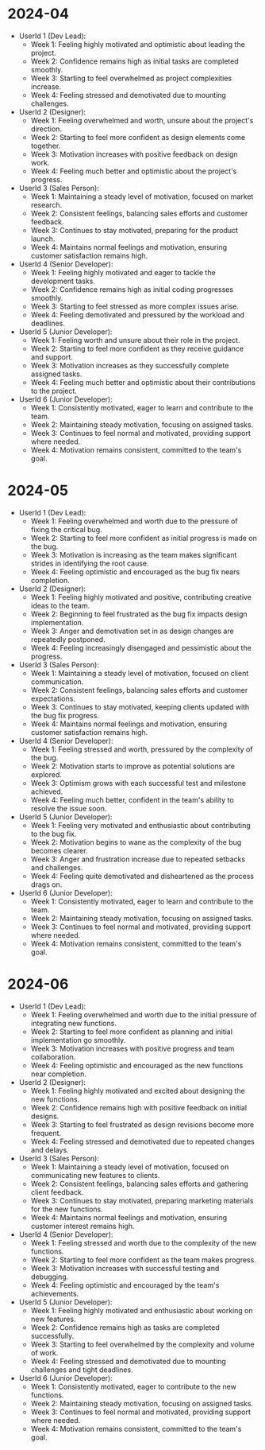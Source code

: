 # 2024-04
- UserId 1 (Dev Lead):
    - Week 1: Feeling highly motivated and optimistic about leading the project.
    - Week 2: Confidence remains high as initial tasks are completed smoothly.
    - Week 3: Starting to feel overwhelmed as project complexities increase.
    - Week 4: Feeling stressed and demotivated due to mounting challenges.
- UserId 2 (Designer):
    - Week 1: Feeling overwhelmed and worth, unsure about the project's direction.
    - Week 2: Starting to feel more confident as design elements come together.
    - Week 3: Motivation increases with positive feedback on design work.
    - Week 4: Feeling much better and optimistic about the project's progress.
- UserId 3 (Sales Person):
    - Week 1: Maintaining a steady level of motivation, focused on market research.
    - Week 2: Consistent feelings, balancing sales efforts and customer feedback.
    - Week 3: Continues to stay motivated, preparing for the product launch.
    - Week 4: Maintains normal feelings and motivation, ensuring customer satisfaction remains high.
- UserId 4 (Senior Developer):
    - Week 1: Feeling highly motivated and eager to tackle the development tasks.
    - Week 2: Confidence remains high as initial coding progresses smoothly.
    - Week 3: Starting to feel stressed as more complex issues arise.
    - Week 4: Feeling demotivated and pressured by the workload and deadlines.
- UserId 5 (Junior Developer):
    - Week 1: Feeling worth and unsure about their role in the project.
    - Week 2: Starting to feel more confident as they receive guidance and support.
    - Week 3: Motivation increases as they successfully complete assigned tasks.
    - Week 4: Feeling much better and optimistic about their contributions to the project.
- UserId 6 (Junior Developer):
    - Week 1: Consistently motivated, eager to learn and contribute to the team.
    - Week 2: Maintaining steady motivation, focusing on assigned tasks.
    - Week 3: Continues to feel normal and motivated, providing support where needed.
    - Week 4: Motivation remains consistent, committed to the team's goal.

# 2024-05
- UserId 1 (Dev Lead):
    - Week 1: Feeling overwhelmed and worth due to the pressure of fixing the critical bug.
    - Week 2: Starting to feel more confident as initial progress is made on the bug.
    - Week 3: Motivation is increasing as the team makes significant strides in identifying the root cause.
    - Week 4: Feeling optimistic and encouraged as the bug fix nears completion.
- UserId 2 (Designer):
    - Week 1: Feeling highly motivated and positive, contributing creative ideas to the team.
    - Week 2: Beginning to feel frustrated as the bug fix impacts design implementation.
    - Week 3: Anger and demotivation set in as design changes are repeatedly postponed.
    - Week 4: Feeling increasingly disengaged and pessimistic about the progress.
- UserId 3 (Sales Person):
    - Week 1: Maintaining a steady level of motivation, focused on client communication.
    - Week 2: Consistent feelings, balancing sales efforts and customer expectations.
    - Week 3: Continues to stay motivated, keeping clients updated with the bug fix progress.
    - Week 4: Maintains normal feelings and motivation, ensuring customer satisfaction remains high.
- UserId 4 (Senior Developer):
    - Week 1: Feeling stressed and worth, pressured by the complexity of the bug.
    - Week 2: Motivation starts to improve as potential solutions are explored.
    - Week 3: Optimism grows with each successful test and milestone achieved.
    - Week 4: Feeling much better, confident in the team's ability to resolve the issue soon.
- UserId 5 (Junior Developer):
    - Week 1: Feeling very motivated and enthusiastic about contributing to the bug fix.
    - Week 2: Motivation begins to wane as the complexity of the bug becomes clearer.
    - Week 3: Anger and frustration increase due to repeated setbacks and challenges.
    - Week 4: Feeling quite demotivated and disheartened as the process drags on.
- UserId 6 (Junior Developer):
    - Week 1: Consistently motivated, eager to learn and contribute to the team.
    - Week 2: Maintaining steady motivation, focusing on assigned tasks.
    - Week 3: Continues to feel normal and motivated, providing support where needed.
    - Week 4: Motivation remains consistent, committed to the team's goal.

# 2024-06
- UserId 1 (Dev Lead):
    - Week 1: Feeling overwhelmed and worth due to the initial pressure of integrating new functions.
    - Week 2: Starting to feel more confident as planning and initial implementation go smoothly.
    - Week 3: Motivation increases with positive progress and team collaboration.
    - Week 4: Feeling optimistic and encouraged as the new functions near completion.
- UserId 2 (Designer):
    - Week 1: Feeling highly motivated and excited about designing the new functions.
    - Week 2: Confidence remains high with positive feedback on initial designs.
    - Week 3: Starting to feel frustrated as design revisions become more frequent.
    - Week 4: Feeling stressed and demotivated due to repeated changes and delays.
- UserId 3 (Sales Person):
    - Week 1: Maintaining a steady level of motivation, focused on communicating new features to clients.
    - Week 2: Consistent feelings, balancing sales efforts and gathering client feedback.
    - Week 3: Continues to stay motivated, preparing marketing materials for the new functions.
    - Week 4: Maintains normal feelings and motivation, ensuring customer interest remains high.
- UserId 4 (Senior Developer):
    - Week 1: Feeling stressed and worth due to the complexity of the new functions.
    - Week 2: Starting to feel more confident as the team makes progress.
    - Week 3: Motivation increases with successful testing and debugging.
    - Week 4: Feeling optimistic and encouraged by the team's achievements.
- UserId 5 (Junior Developer):
    - Week 1: Feeling highly motivated and enthusiastic about working on new features.
    - Week 2: Confidence remains high as tasks are completed successfully.
    - Week 3: Starting to feel overwhelmed by the complexity and volume of work.
    - Week 4: Feeling stressed and demotivated due to mounting challenges and tight deadlines.
- UserId 6 (Junior Developer):
    - Week 1: Consistently motivated, eager to contribute to the new functions.
    - Week 2: Maintaining steady motivation, focusing on assigned tasks.
    - Week 3: Continues to feel normal and motivated, providing support where needed.
    - Week 4: Motivation remains consistent, committed to the team's goal.